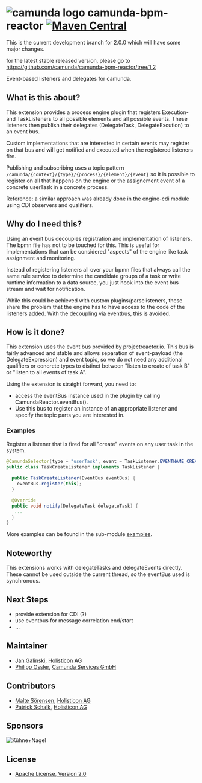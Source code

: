 # ![camunda logo](http://camunda.github.io/camunda-bpm-assert/resources/images/camunda.png)&nbsp;camunda-bpm-reactor&nbsp;[![Maven Central](https://maven-badges.herokuapp.com/maven-central/org.camunda.bpm.extension/camunda-bpm-reactor-core/badge.svg)](https://maven-badges.herokuapp.com/maven-central/org.camunda.bpm.extension/camunda-bpm-reactor-core)

This is the current development branch for 2.0.0 which will have some major changes.

for the latest stable released version, please go to https://github.com/camunda/camunda-bpm-reactor/tree/1.2


Event-based listeners and delegates for camunda.

## What is this about? 

This extension provides a process engine plugin that registers Execution- and TaskListeners to all possible elements and all possible events. These listeners then publish their delegates (DelegateTask, DelegateExcution) to an event bus.

Custom implementations that are interested in certain events may register on that bus and will get notified and executed when the registered listeners fire.

Publishing and subscribing uses a topic pattern `/camunda/{context}/{type}/{process}/{element}/{event}` so it is possible to register on all that happens on the engine or the assignement event of a concrete userTask in a concrete process.

Reference: a similar approach was already done in the engine-cdi module using CDI observers and qualifiers. 

## Why do I need this?

Using an event bus decouples registration and implementation of listeners. The bpmn file has not to be touched for this. This is useful for implementations that can be considered "aspects" of the engine like task assignment and monitoring.

Instead of registering listeners all over your bpmn files that always call the same rule service to determine the candidate groups of a task or write runtime information to a data source, you just hook into the event bus stream and wait for notification.

While this could be achieved with custom plugins/parselisteners, these share the problem that the engine has to have access to the code of the listeners added. With the decoupling via eventbus, this is avoided.

## How is it done?

This extension uses the event bus provided by projectreactor.io. This bus is fairly advanced and stable and allows separation of event-payload (the DelegateExpression) and event topic, so we do not need any additional qualifiers or concrete types to distinct between "listen to create of task B" or "listen to all events of task A".

Using the extension is straight forward, you need to:

* access the eventBus instance used in the plugin by calling CamundaReactor.eventBus().
* Use this bus to register an instance of an appropriate listener and specify the topic parts you are interested in.

### Examples

Register a listener that is fired for all "create" events on any user task in the system. 

```java
@CamundaSelector(type = "userTask", event = TaskListener.EVENTNAME_CREATE)
public class TaskCreateListener implements TaskListener {
  
  public TaskCreateListener(EventBus eventBus) {
    eventBus.register(this);
  }

  @Override
  public void notify(DelegateTask delegateTask) {
   ...
  }
}
```

More examples can be found in the sub-module [examples](examples).

## Noteworthy

This extensions works with delegateTasks and delegateEvents directly. These cannot be used outside the current thread, so the eventBus used is synchronous. 

## Next Steps

* provide extension for CDI (?)
* use eventbus for message correlation end/start
* ...

## Maintainer

* [Jan Galinski](https://github.com/jangalinski), [Holisticon AG](http://www.holisticon.de/)
* [Philipp Ossler](https://github.com/saig0), [Camunda Services GmbH](http://www.camunda.org/)

## Contributors

* [Malte Sörensen](https://github.com/malteser), [Holisticon AG](http://www.holisticon.de/)
* [Patrick Schalk](https://github.com/pschalk), [Holisticon AG](http://www.holisticon.de/)

## Sponsors

![Kühne+Nagel](https://raw.githubusercontent.com/camunda/camunda-bpm-custom-batch/master/docs/sponsor_kn.jpeg)


## License

* [Apache License, Version 2.0](./LICENSE)
